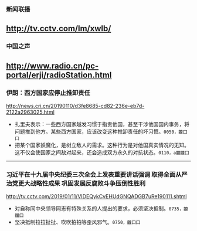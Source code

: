 ### 新闻联播
http://tv.cctv.com/lm/xwlb/
---
### 中国之声
http://www.radio.cn/pc-portal/erji/radioStation.html
---
### 伊朗：西方国家应停止推卸责任
http://news.cri.cn/20190110/d3fe8685-cd82-236e-eb7d-2122a2963025.html
- 扎里夫表示：一些西方国家越发习惯于指责他国，甚至干涉他国国内事务，将问题推到他方。某些西方国家，应该改变这种推卸责任的坏习惯。`0050，龖囗囗`
- 把某个国家妖魔化，是树立敌人的需求。这种行为是对他国真实情况的无知。这不仅会使国家之间敌对起来，还会造成双方永久的对抗状态。`0110，a龖龖囗`
---
### 习近平在十九届中央纪委三次全会上发表重要讲话强调 取得全面从严治党更大战略性成果 巩固发展反腐败斗争压倒性胜利
http://tv.cctv.com/2019/01/11/VIDEQykCvEHUdGNQADGB7uRe190111.shtml
- 对自称同中央领导同志有特殊关系的人提出的要求，必须坚决抵制。`0735，龖龖囗`
- 坚决抵制拉拉扯扯、吹吹拍拍等歪风邪气。`0750，龖囗囗`